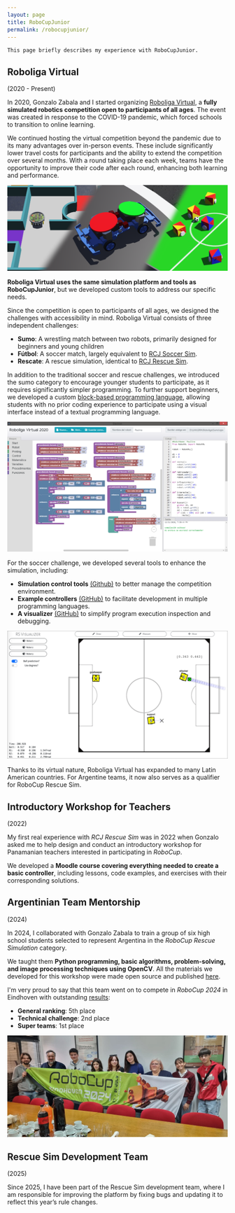 ```yaml
---
layout: page
title: RoboCupJunior
permalink: /robocupjunior/
---
```


    This page briefly describes my experience with RoboCupJunior.

## Roboliga Virtual 

(2020 - Present)

In 2020, Gonzalo Zabala and I started organizing [Roboliga Virtual](https://virtual.roboliga.ar/), a __fully simulated robotics competition open to participants of all ages__. The event was created in response to the COVID-19 pandemic, which forced schools to transition to online learning.

We continued hosting the virtual competition beyond the pandemic due to its many advantages over in-person events. These include significantly lower travel costs for participants and the ability to extend the competition over several months. With a round taking place each week, teams have the opportunity to improve their code after each round, enhancing both learning and performance.

![roboliga-virtual](imgs/roboliga_2023.6.png)

__Roboliga Virtual uses the same simulation platform and tools as RoboCupJunior__, but we developed custom tools to address our specific needs.

Since the competition is open to participants of all ages, we designed the challenges with accessibility in mind. Roboliga Virtual consists of three independent challenges:

- __Sumo__: A wrestling match between two robots, primarily designed for beginners and young children
- __Fútbol__: A soccer match, largely equivalent to [RCJ Soccer Sim](https://robocup-junior.github.io/rcj-soccersim/).
- __Rescate__: A rescue simulation, identical to [RCJ Rescue Sim](https://v24.erebus.rcj.cloud/).

In addition to the traditional soccer and rescue challenges, we introduced the sumo category to encourage younger students to participate, as it requires significantly simpler programming. To further support beginners, we developed a custom [block-based programming language](https://github.com/RichoM/webots-blockly), allowing students with no prior coding experience to participate using a visual interface instead of a textual programming language.

![webots-blockly](imgs/webots-blockly.png)

For the soccer challenge, we developed several tools to enhance the simulation, including:

- __Simulation control tools__ [(Github)](https://github.com/GIRA/rcj-soccer-sim) to better manage the competition environment.
- __Example controllers__ [(GitHub)](https://github.com/GIRA/rsexamples) to facilitate development in multiple programming languages.
- __A visualizer__ [(GitHub)](https://github.com/RichoM/rsvisualizer) to simplify program execution inspection and debugging.

![rsvisualizer](imgs/rsvisualizer.png)

Thanks to its virtual nature, Roboliga Virtual has expanded to many Latin American countries. For Argentine teams, it now also serves as a qualifier for RoboCup Rescue Sim.

## Introductory Workshop for Teachers 

(2022)

My first real experience with _RCJ Rescue Sim_ was in 2022 when Gonzalo asked me to help design and conduct an introductory workshop for Panamanian teachers interested in participating in _RoboCup_.

We developed a __Moodle course covering everything needed to create a basic controller__, including lessons, code examples, and exercises with their corresponding solutions.

## Argentinian Team Mentorship

(2024)

In 2024, I collaborated with Gonzalo Zabala to train a group of six high school students selected to represent Argentina in the _RoboCup Rescue Simulation_ category.

We taught them __Python programming, basic algorithms, problem-solving, and image processing techniques using OpenCV__. All the materials we developed for this workshop were made open source and published [here](https://richom.github.io/rescuesim/).

I'm very proud to say that this team went on to compete in _RoboCup 2024_ in Eindhoven with outstanding [results](https://www.infobae.com/salud/ciencia/2024/07/30/estudiantes-argentinos-se-coronaron-campeones-en-el-mundial-de-robotica-en-paises-bajos/):

- __General ranking__: 5th place
- __Technical challenge__: 2nd place
- __Super teams__: 1st place

![robocup-2024](imgs/robocup-2024.jpeg)

## Rescue Sim Development Team 

(2025)

Since 2025, I have been part of the Rescue Sim development team, where I am responsible for improving the platform by fixing bugs and updating it to reflect this year’s rule changes.
